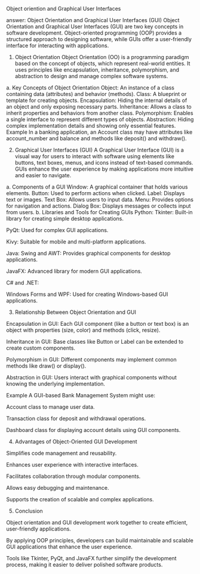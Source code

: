 Object oriention and Graphical User Interfaces

answer:
Object Orientation and Graphical User Interfaces (GUI)
Object Orientation and Graphical User Interfaces (GUI) are two key concepts in software development. Object-oriented programming (OOP) provides a structured approach to designing software, while GUIs offer a user-friendly interface for interacting with applications.

1. Object Orientation
Object Orientation (OO) is a programming paradigm based on the concept of objects, which represent real-world entities. It uses principles like encapsulation, inheritance, polymorphism, and abstraction to design and manage complex software systems.

a. Key Concepts of Object Orientation
Object: An instance of a class containing data (attributes) and behavior (methods).
Class: A blueprint or template for creating objects.
Encapsulation: Hiding the internal details of an object and only exposing necessary parts.
Inheritance: Allows a class to inherit properties and behaviors from another class.
Polymorphism: Enables a single interface to represent different types of objects.
Abstraction: Hiding complex implementation details and showing only essential features.
Example
In a banking application, an Account class may have attributes like account_number and balance and methods like deposit() and withdraw().

2. Graphical User Interfaces (GUI)
A Graphical User Interface (GUI) is a visual way for users to interact with software using elements like buttons, text boxes, menus, and icons instead of text-based commands. GUIs enhance the user experience by making applications more intuitive and easier to navigate.

a. Components of a GUI
Window: A graphical container that holds various elements.
Button: Used to perform actions when clicked.
Label: Displays text or images.
Text Box: Allows users to input data.
Menu: Provides options for navigation and actions.
Dialog Box: Displays messages or collects input from users.
b. Libraries and Tools for Creating GUIs
Python:
Tkinter: Built-in library for creating simple desktop applications.

PyQt: Used for complex GUI applications.

Kivy: Suitable for mobile and multi-platform applications.

Java:
Swing and AWT: Provides graphical components for desktop applications.

JavaFX: Advanced library for modern GUI applications.

C# and .NET:

Windows Forms and WPF: Used for creating Windows-based GUI applications.

3. Relationship Between Object Orientation and GUI

Encapsulation in GUI: Each GUI component (like a button or text box) is an object with properties (size, color) and methods (click, resize).


Inheritance in GUI: Base classes like Button or Label can be extended to create custom components.

Polymorphism in GUI: Different components may implement common methods like draw() or display().

Abstraction in GUI: Users interact with graphical components without knowing the underlying implementation.

Example
A GUI-based Bank Management System might use:

Account class to manage user data.

Transaction class for deposit and withdrawal operations.

Dashboard class for displaying account details using GUI components.

4. Advantages of Object-Oriented GUI Development

Simplifies code management and reusability.

Enhances user experience with interactive interfaces.

Facilitates collaboration through modular components.

Allows easy debugging and maintenance.

Supports the creation of scalable and complex applications.

5. Conclusion

Object orientation and GUI development work together to create efficient, user-friendly applications.

By applying OOP principles, developers can build maintainable and scalable GUI applications that enhance the user experience.

Tools like Tkinter, PyQt, and JavaFX further simplify the development process, making it easier to deliver polished software products.